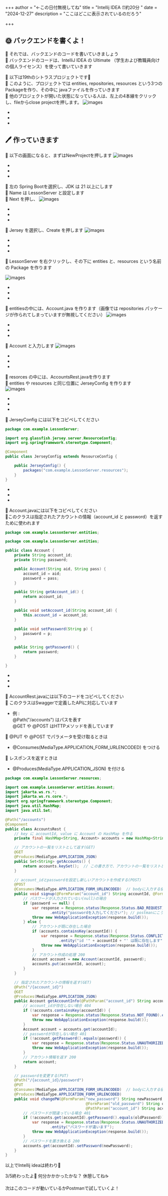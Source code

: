 +++
author = "←この日付無視してね"
title = "Intellij IDEA  ⏰約20分 "
date = "2024-12-27"
description = "ここはどこに表示されているのだろう"

+++

## 🌞 **バックエンドを書くよ！**  
🌷 それでは、バックエンドのコードを書いていきましょう  
🌷 バックエンドのコードは、IntelliJ IDEA の Ultimate （学生および教職員向けの個人ライセンス）を使って書いていきます    

🌷 以下は19thのシトラスプロジェクトです🍊  
🌷 このように、プロジェクトでは entities, repositories, resources という3つのPackageを作り、その中に 	javaファイルを作っていきます  
🌷 他のプロジェクトが開いた状態になっている人は、左上の4本線をクリックし、fileからclose projectを押します。
![images](/images/in.png)  

-  
-  
-  
## 🖊 作っていきます  
🌷 以下の画面になると、まずはNewProjectを押します
![images](/images/in0.png)

-  
-  
-  
🌷 左の Spring Bootを選択し、JDK は 21 以上にします  
🌷 Name は LessonServer と設定します  
🌷 Next を押し、
![images](/images/in1.png)

-  
-  
-  
🌷 Jersey を選択し、Create を押します
![images](/images/in2.png)

-  
-  
-  

🌷 LessonServer を右クリックし、その下に entities と、resources という名前の Package を作ります  

![images](/images/in4.png)

-  
-  
-  
🌷 entitiesの中には、Account.java を作ります（画像では repositories パッケージが作られてしまっていますが無視してください）
![images](/images/in5.png)

-  
-  
-  
🌷 Account と入力します
![images](/images/in6.png)

-  
-  
-  
🌷 resorces の中には、AccountsRest.javaを作ります    
🌷 entities や resources と同じ位置に JerseyConfig を作ります  
![images](/images/in7.png)

-  
-  
-  
🌷 JerseyConfig には以下をコピペしてください  
```java
package com.example.LessonServer;

import org.glassfish.jersey.server.ResourceConfig;
import org.springframework.stereotype.Component;

@Component
public class JerseyConfig extends ResourceConfig {

    public JerseyConfig() {
        packages("com.example.LessonServer.resources");
    }
}  
```

-  
-  
-  
🌷 Account.javaには以下をコピペしてください  
🌷このクラスは指定されたアカウントの情報（account_id と password）を返すために使われます  

```java
package com.example.LessonServer.entities;

package com.example.LessonServer.entities;

public class Account {
    private String account_id;
    private String password;

    public Account(String aid, String pass) {
        account_id = aid;
        password = pass;
    }

    public String getAccount_id() {
        return account_id;
    }

    public void setAccount_id(String account_id) {
        this.account_id = account_id;
    }

    public void setPassword(String p) {
        password = p;
    }

    public String getPassword() {
        return password;
    }

}

```

-  
-  
-  
🌷 AccountRest.javaには以下のコードをコピペしてください  
🌷 このクラスはSwaggerで定義したAPIに対応しています  
-  例 :   
@Path("/accounts") はパスを表す   
@GET や @POST はHTTPメソッドを表しています  
  
🌷 @PUT や @POST でパラメータを受け取るときは  
-  @Consumes(MediaType.APPLICATION_FORM_URLENCODED) をつける  
  
🌷 レスポンスを返すときは  
-  @Produces(MediaType.APPLICATION_JSON) を付ける    
```java
package com.example.LessonServer.resources;

import com.example.LessonServer.entities.Account;
import jakarta.ws.rs.*;
import jakarta.ws.rs.core.*;
import org.springframework.stereotype.Component;
import java.util.HashMap;
import java.util.Set;

@Path("/accounts")
@Component
public class AccountsRest {
    // key に accountId, value に Account の HashMap を作る
    private final HashMap<String, Account> accounts = new HashMap<String, Account>();

    // アカウントの一覧をリストとして返す(GET)
    @GET
    @Produces(MediaType.APPLICATION_JSON)
    public Set<String> getAccounts() {
        return accounts.keySet();  // この書き方で、アカウントの一覧をリストとして返せる
    }

    // account_idとpasswordを設定し新しいアカウントを作成する(POST)
    @POST
    @Consumes(MediaType.APPLICATION_FORM_URLENCODED)  // bodyに入力する値がある時
    public void signup(@FormParam("account_id") String accountId, @FormParam("password") String password) {
        // パスワードが入力されていない(null)の場合
        if (password == null) {
            var response = Response.status(Response.Status.BAD_REQUEST) // 404
                    .entity("passwordを入力してください"); // postmanにこう表示される
            throw new WebApplicationException(response.build());
        } else {
            // アカウントが既に存在した場合
            if (accounts.containsKey(accountId)) {
                var response = Response.status(Response.Status.CONFLICT)  // 409
                        .entity("id '" + accountId + "' は既に存在します");  // postmanにこう表示される
                throw new WebApplicationException(response.build());
            }
            // アカウント作成の処理 200
            Account account = new Account(accountId, password);
            accounts.put(accountId, account);
        }
    }

    // 指定されたアカウントの情報を返す(GET)
    @Path("/{account_id}")
    @GET
    @Produces(MediaType.APPLICATION_JSON)
    public Account getAccountInfo(@PathParam("account_id") String accountId, @QueryParam("password") String password) {
        // account_idが存在しない場合 404
        if (!accounts.containsKey(accountId)) {
            var response = Response.status(Response.Status.NOT_FOUND).entity("IDが存在しません");
            throw new WebApplicationException(response.build());
        }
        Account account = accounts.get(accountId);
        // passwordが存在しない場合 401
        if (!account.getPassword().equals(password)) {
            var response = Response.status(Response.Status.UNAUTHORIZED).entity("パスワードが間違っています");
            throw new WebApplicationException(response.build());
        }
        // アカウント情報を返す 200
        return account;
    }

    // passwordを変更する(PUT)
    @Path("/{account_id}/password")
    @PUT
    @Consumes(MediaType.APPLICATION_FORM_URLENCODED)  // bodyに入力する値がある時
    @Produces(MediaType.APPLICATION_FORM_URLENCODED)
    public void changePW(@FormParam("new_password") String newPassword,
                                    @FormParam("old_password") String oldPassword,
                                    @PathParam("account_id") String accountId) {
        // パスワードが間違っている場合 401
        if (!accounts.get(accountId).getPassword().equals(oldPassword)) {
            var response = Response.status(Response.Status.UNAUTHORIZED)
                    .entity("パスワードが違います");
            throw new WebApplicationException(response.build());
        }
        // パスワードを置き換える 200
        accounts.get(accountId).setPassword(newPassword);
    }
}

```

以上でIntellij ideaは終わり🎉  

3/5終わったよ🎊  何分かかかったかな？  休憩してね☕

次はこのコードが動いているかPostmanで試していくよ！